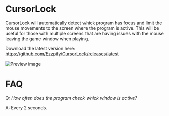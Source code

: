 # CursorLock
CursorLock will automatically detect whick program has focus and limit the mouse movements to the screen where the program is active.
This will be useful for those with multiple screens that are having issues with the mouse leaving the game window when playing.

Download the latest version here: https://github.com/Ezzpify/CursorLock/releases/latest

![Preview image](http://i.imgur.com/3nDjAfo.png)

# FAQ

Q: *How often does the program check whick window is active?*

A: Every 2 seconds.
